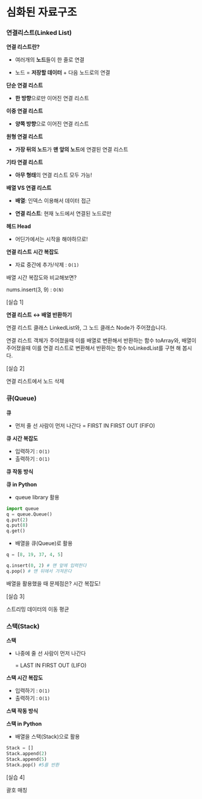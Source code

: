 # 심화된 자료구조

### 연결리스트(Linked List)

**연결 리스트란?**

-   여러개의 **노드**들이 한 줄로 연결

-   노드 = **저장할 데이터** + 다음 노드로의 연결



**단순 연결 리스트**

-   **한 방향**으로만 이어진 연결 리스트



**이중 연결 리스트**

-   **양쪽 방향**으로 이어진 연결 리스트



**원형 연결 리스트**

-   **가장 뒤의 노드**가 **맨 앞의 노드**에 연결된 연결 리스트



**기타 연결 리스트**

-   **아무 형태**의 연결 리스트 모두 가능!



**배열 VS 연결 리스트**

-   **배열**: 인덱스 이용해서 데이터 접근

-   **연결 리스트**: 현재 노드에서 연결된 노드로만



**헤드 Head**

-   어딘가에서는 시작을 해야하므로!



**연결 리스트 시간 복잡도**

-   자료 중간에 추가/삭제 : `O(1)`



배열 시간 복잡도와 비교해보면?

nums.insert(3, 9) : `O(N)`



[실습 1]

**연결 리스트 ↔ 배열 반환하기**

연결 리스트 클래스 LinkedList와, 그 노드 클래스 Node가 주어졌습니다.

연결 리스트 객체가 주어졌을때 이를 배열로 변환해서 반환하는 함수 toArray와, 배열이 주어졌을때 이를 연결 리스트로 변환해서 반환하는 함수 toLinkedList를 구현 해 봅시다.



[실습 2]

연결 리스트에서 노드 삭제



### 큐(Queue)

**큐**

-   먼저 줄 선 사람이 먼저 나간다
    = FIRST IN FIRST OUT (FIFO)



**큐 시간 복잡도**

-   입력하기 : `O(1)`
-   출력하기 : `O(1)`



**큐 작동 방식**



**큐 in Python**

-   queue library 활용

```python
import queue
q = queue.Queue()
q.put(2)
q.put(8)
q.get()
```



-   배열을 큐(Queue)로 활용

```python
q = [8, 19, 37, 4, 5]

q.insert(0, 2) # 맨 앞에 입력한다
q.pop() # 맨 뒤에서 가져온다
```

배열을 활용했을 때 문제점은? 시간 복잡도!



[실습 3]

스트리밍 데이터의 이동 평균



### 스택(Stack)

**스택**

-   나중에 줄 선 사람이 먼저 나간다

    = LAST IN FIRST OUT (LIFO)



**스택 시간 복잡도**

-   입력하기 : `O(1)`
-   출력하기 : `O(1)`



**스택 작동 방식**



**스택 in Python**

-   배열을 스택(Stack)으로 활용

```python
Stack = []
Stack.append(2)
Stack.append(5)
Stack.pop() #5를 반환
```



[실습 4]

괄호 매칭

